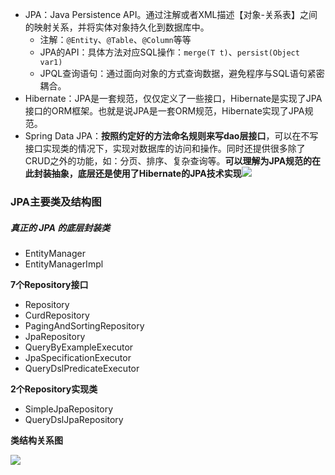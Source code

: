 - JPA：Java Persistence API。通过注解或者XML描述【对象-关系表】之间的映射关系，并将实体对象持久化到数据库中。
  - 注解：`@Entity`、`@Table`、`@Column`等等
  - JPA的API：具体方法对应SQL操作：`merge(T t)`、`persist(Object var1)`
  - JPQL查询语句：通过面向对象的方式查询数据，避免程序与SQL语句紧密耦合。
- Hibernate：JPA是一套规范，仅仅定义了一些接口，Hibernate是实现了JPA接口的ORM框架。也就是说JPA是一套ORM规范，Hibernate实现了JPA规范。
- Spring Data JPA：**按照约定好的方法命名规则来写dao层接口**，可以在不写接口实现类的情况下，实现对数据库的访问和操作。同时还提供很多除了CRUD之外的功能，如：分页、排序、复杂查询等。**可以理解为JPA规范的在此封装抽象，底层还是使用了Hibernate的JPA技术实现**![](https://tva1.sinaimg.cn/large/007S8ZIlgy1gfsrory7h9j30k80cogn9.jpg)





### JPA主要类及结构图

##### 真正的 JPA 的底层封装类

- EntityManager
- EntityManagerImpl

**7个Repository接口**

- Repository
- CurdRepository
- PagingAndSortingRepository
- JpaRepository
- QueryByExampleExecutor
- JpaSpecificationExecutor
- QueryDslPredicateExecutor

**2个Repository实现类**

- SimpleJpaRepository
- QueryDslJpaRepository

**类结构关系图**

![](https://tva1.sinaimg.cn/large/007S8ZIlgy1gfsrosdgs1j316a0q20ve.jpg)

